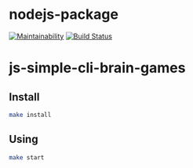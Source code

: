 # nodejs-package
[![Maintainability](https://api.codeclimate.com/v1/badges/79406b35c88d69cc1cf5/maintainability)](https://codeclimate.com/github/sashavatamanyuk/brain-games/maintainability)
[![Build Status](https://travis-ci.com/sashavatamanyuk/brain-games.svg?branch=master)](https://travis-ci.com/sashavatamanyuk/brain-games)

# js-simple-cli-brain-games

## Install

```sh
make install
```

## Using

```sh
make start
```